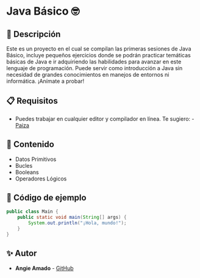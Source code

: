 # Java Básico 🤓

## 📌 Descripción
Este es un proyecto en el cual se compilan las primeras sesiones de Java Básico, incluye pequeños ejercicios donde se podrán practicar temáticas básicas de Java e ir adquiriendo las habilidades para avanzar en este lenguaje de programación. Puede servir como introducción a Java sin necesidad de grandes conocimientos en manejos de entornos ni informática. ¡Anímate a probar!

## 📋 Requisitos

- Puedes trabajar en cualquier editor y compilador en línea. Te sugiero: - [Paiza](https://paiza.io/es)

## 📄 Contenido
- Datos Primitivos
- Bucles
- Booleans
- Operadores Lógicos

## 📜 Código de ejemplo
```java
public class Main {
    public static void main(String[] args) {
        System.out.println("¡Hola, mundo!");
    }
}
```

## ✨ Autor
- **Angie Amado** - [GitHub](https://github.com/angieah17)


